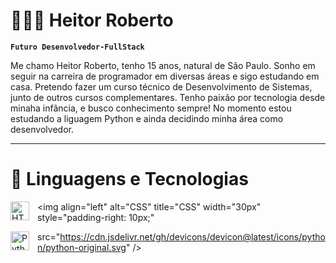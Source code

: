 # 👩🏻‍💻 Heitor Roberto

**`Futuro Desenvolvedor-FullStack`**

Me chamo Heitor Roberto, tenho 15 anos, natural de São Paulo. Sonho em seguir na carreira de programador em diversas áreas e sigo estudando em casa. Pretendo fazer um curso técnico de Desenvolvimento de Sistemas, junto de outros cursos complementares. Tenho paixão por tecnologia desde minaha infância, e busco conhecimento sempre! No momento estou estudando a liguagem Python e ainda decidindo minha área como desenvolvedor.

---

# 🤖 Linguagens e Tecnologias

<img 
    align="left" 
    alt="HTML"
    title="HTML" 
    width="30px" 
    style="padding-right: 10px;" 
    src="https://cdn.jsdelivr.net/gh/devicons/devicon@latest/icons/html5/html5-original.svg" 
/>
<img 
    align="left" 
    alt="CSS" 
    title="CSS"
    width="30px" 
    style="padding-right: 10px;" 
   
<img 
    align="left" 
    alt="Python" 
    title="Python"
    width="30px" 
    style="padding-right: 10px;"/>
    src="https://cdn.jsdelivr.net/gh/devicons/devicon@latest/icons/python/python-original.svg" 
/>

<br/>
<br/>
